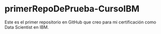 # primerRepoDePrueba-CursoIBM
Este es el primer repositorio en GitHub que creo para mi certificación como Data Scientist en IBM.
